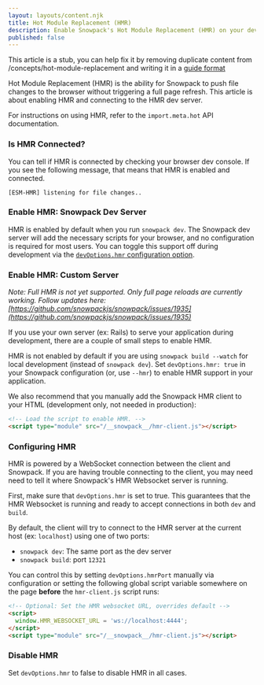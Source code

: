 ```yaml
---
layout: layouts/content.njk
title: Hot Module Replacement (HMR)
description: Enable Snowpack's Hot Module Replacement (HMR) on your development server.
published: false
---
```


<div class="stub">
This article is a stub, you can help fix it by removing duplicate content from /concepts/hot-module-replacement and writing it in a <a href="https://documentation.divio.com/how-to-guides/">guide format</a>
</div>

Hot Module Replacement (HMR) is the ability for Snowpack to push file changes to the browser without triggering a full page refresh. This article is about enabling HMR and connecting to the HMR dev server.

For instructions on using HMR, refer to the `import.meta.hot` API documentation.

### Is HMR Connected?

You can tell if HMR is connected by checking your browser dev console. If you see the following message, that means that HMR is enabled and connected.

```
[ESM-HMR] listening for file changes..
```

### Enable HMR: Snowpack Dev Server

HMR is enabled by default when you run `snowpack dev`. The Snowpack dev server will add the necessary scripts for your browser, and no configuration is required for most users. You can toggle this support off during development via the [`devOptions.hmr` configuration option](/reference/configuration).

### Enable HMR: Custom Server

_Note: Full HMR is not yet supported. Only full page reloads are currently working. Follow updates here: [https://github.com/snowpackjs/snowpack/issues/1935](https://github.com/snowpackjs/snowpack/issues/1935)_

If you use your own server (ex: Rails) to serve your application during development, there are a couple of small steps to enable HMR.

HMR is not enabled by default if you are using `snowpack build --watch` for local development (instead of `snowpack dev`). Set `devOptions.hmr: true` in your Snowpack configuration (or, use `--hmr`) to enable HMR support in your application.

We also recommend that you manually add the Snowpack HMR client to your HTML (development only, not needed in production):

```html
<!-- Load the script to enable HMR. -->
<script type="module" src="/__snowpack__/hmr-client.js"></script>
```

### Configuring HMR

HMR is powered by a WebSocket connection between the client and Snowpack. If you are having trouble connecting to the client, you may need need to tell it where Snowpack's HMR Websocket server is running.

First, make sure that `devOptions.hmr` is set to true. This guarantees that the HMR Websocket is running and ready to accept connections in both `dev` and `build`.

By default, the client will try to connect to the HMR server at the current host (ex: `localhost`) using one of two ports:

- `snowpack dev`: The same port as the dev server
- `snowpack build`: port `12321`

You can control this by setting `devOptions.hmrPort` manually via configuration or setting the following global script variable somewhere on the page **before** the `hmr-client.js` script runs:

```html
<!-- Optional: Set the HMR websocket URL, overrides default -->
<script>
  window.HMR_WEBSOCKET_URL = 'ws://localhost:4444';
</script>
<script type="module" src="/__snowpack__/hmr-client.js"></script>
```

### Disable HMR

Set `devOptions.hmr` to false to disable HMR in all cases.
